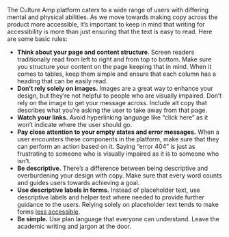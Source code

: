 The Culture Amp platform caters to a wide range of users with differing mental and physical abilities. As we move towards making copy across the product more accessible, it’s important to keep in mind that writing for accessibility is more than just ensuring that the text is easy to read. Here are some basic rules:



*   **Think about your page and content structure**. Screen readers traditionally read from left to right and from top to bottom. Make sure you structure your content on the page keeping that in mind. When it comes to tables, keep them simple and ensure that each column has a heading that can be easily read.
*   **Don’t rely solely on images.** Images are a great way to enhance your design, but they’re not helpful to people who are visually impaired. Don’t rely on the image to get your message across. Include alt copy that describes what you’re asking the user to take away from that page.
*   **Watch your links.** Avoid hyperlinking language like “click here” as it won’t indicate where the user should go.
*   **Pay close attention to your empty states and error messages.** When a user encounters these components in the platform, make sure that they can perform an action based on it. Saying “error 404” is just as frustrating to someone who is visually impaired as it is to someone who isn’t.
*   **Be descriptive.** There’s a difference between being descriptive and overburdening your design with copy. Make sure that every word counts and guides users towards achieving a goal.
*   **Use descriptive labels in forms.** Instead of placeholder text, use descriptive labels and helper text where needed to provide further guidance to the users. Relying solely on placeholder text tends to make forms [less accessible](https://www.nngroup.com/articles/form-design-placeholders/).
*   **Be simple.** Use plan language that everyone can understand. Leave the academic writing and jargon at the door.